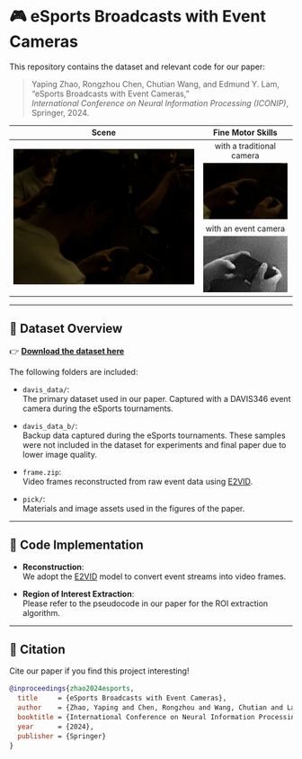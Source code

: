 # 🎮 eSports Broadcasts with Event Cameras

This repository contains the dataset and relevant code for our paper:

> Yaping Zhao, Rongzhou Chen, Chutian Wang, and Edmund Y. Lam,  
> “eSports Broadcasts with Event Cameras,”  
> *International Conference on Neural Information Processing (ICONIP)*, Springer, 2024.
<table class="center" align="center">
    <thead class="center">
        <tr>
            <th>Scene</th>
            <th>Fine Motor Skills</th>
        </tr>
    </thead>
    <tbody class="center" align="center">
        <tr>
            <td rowspan=4><img src="img/frame.gif" raw=true></td>
            <td>with a traditional camera</td>
        </tr>
        <tr>
            <td class="center" align="center"><img src="img/frame_crop.gif" raw=true></td>
        </tr>
        <tr>
            <td>with an event camera</td>
        </tr>
        <tr>
            <td><img src="img/event.gif" raw=true></td>
        </tr>
    </tbody>
</table>

---

## 📁 Dataset Overview

👉 **[Download the dataset here](https://connecthkuhk-my.sharepoint.com/:f:/g/personal/zhaoyp_connect_hku_hk/Em14pK42rO9Lshv2rVNu9vsBaHIsc5CpEzgUY_tbqAfYOA?e=6PBVQG)**

The following folders are included:

- `davis_data/`:  
  The primary dataset used in our paper. Captured with a DAVIS346 event camera during the eSports tournaments.

- `davis_data_b/`:  
  Backup data captured during the eSports tournaments. These samples were not included in the dataset for experiments and final paper due to lower image quality.

- `frame.zip`:  
  Video frames reconstructed from raw event data using [E2VID](https://github.com/uzh-rpg/rpg_e2vid).

- `pick/`:  
  Materials and image assets used in the figures of the paper.

---

## 🧠 Code Implementation

- **Reconstruction**:  
  We adopt the [E2VID](https://github.com/uzh-rpg/rpg_e2vid) model to convert event streams into video frames.

- **Region of Interest Extraction**:  
  Please refer to the pseudocode in our paper for the ROI extraction algorithm.

---

## 📌 Citation

Cite our paper if you find this project interesting!

```bibtex
@inproceedings{zhao2024esports,
  title     = {eSports Broadcasts with Event Cameras},
  author    = {Zhao, Yaping and Chen, Rongzhou and Wang, Chutian and Lam, Edmund Y.},
  booktitle = {International Conference on Neural Information Processing (ICONIP)},
  year      = {2024},
  publisher = {Springer}
}

